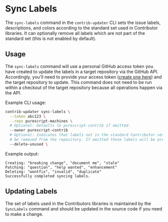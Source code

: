 # Sync Labels

The `sync-labels` command in the `contrib-updater` CLI sets the issue labels, descriptions, and colors according to the standard set used in Contributor libraries. It can optionally remove all labels which are not part of the standard set (this is not enabled by default).

## Usage

The `sync-labels` command will use a personal GitHub access token you have created to update the labels in a target repository via the GitHub API. Accordingly, you'll need to provide your access token ([create one here](https://github.com/settings/tokens)) and the target repository to update. This command does not need to be run within a checkout of the target repository because all operations happen via the API.

Example CLI usage:

```sh
contrib-updater sync-labels \
  --token abc123 \
  --repo purescript-machines \
  # Optional: Defaults to purescript-contrib if omitted.
  --owner purescript-contrib
  # Optional: Indicates that labels not in the standard Contributor set should
  # be removed from the repository. If omitted those labels will be preserved.
  --delete-unused \
```

Example output:

```text
Creating: "breaking change", "document me", "stale"
Patching: "question", "help wanted", "enhancement"
Deleting: "wontfix", "invalid", "duplicate"
Successfully completed syncing labels.
```

## Updating Labels

The set of labels used in the Contributors libraries is maintained by the `SyncLabels` command and should be updated in the source code if you need to make a change.
